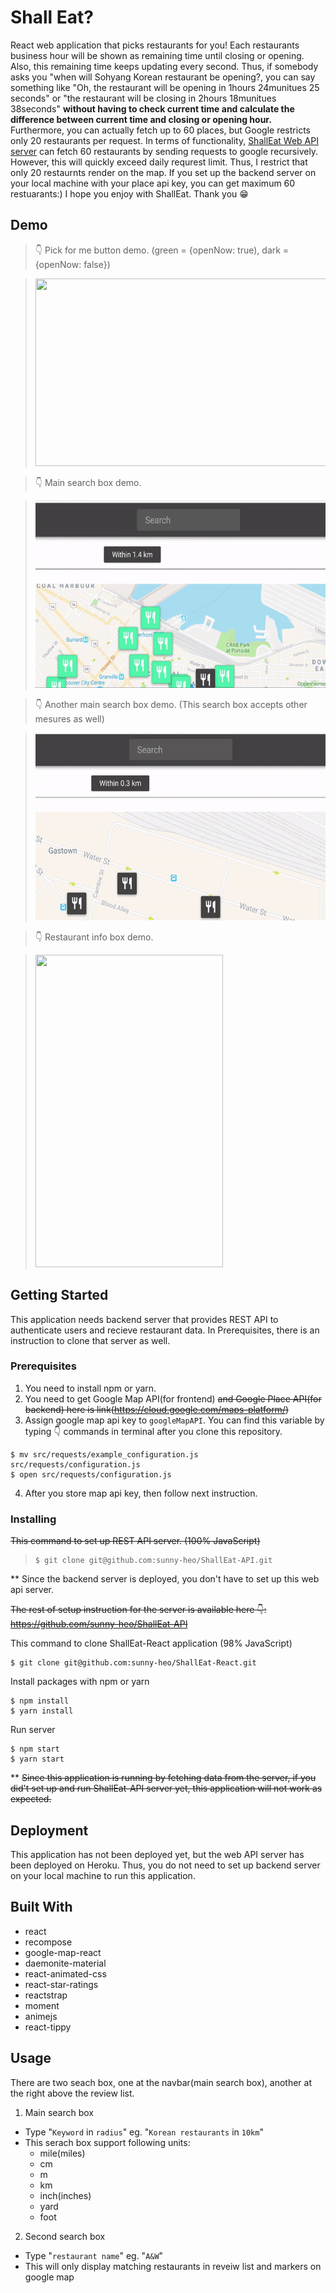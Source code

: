 # Shall Eat?

React web application that picks restaurants for you!
Each restaurants business hour will be shown as remaining time until closing or opening. Also, this remaining time keeps updating every second. Thus, if somebody asks you "when will Sohyang Korean restaurant be opening?, you can say something like "Oh, the restaurant will be opening in 1hours 24munitues 25 seconds" or "the restaurant will be closing in 2hours 18munitues 38seconds" **without having to check current time and calculate the difference between current time and closing or opening hour.** Furthermore, you can actually fetch up to 60 places, but Google restricts only 20 restaurants per request. In terms of functionality, <a href="https://github.com/sunny-heo/ShallEat-API"> ShallEat Web API server</a> can fetch 60 restaurants by sending requests to google recursively. However, this will quickly exceed daily requrest limit. Thus, I restrict that only 20 restaurnts render on the map. If you set up the backend server on your local machine with your place api key, you can get maximum 60 restuarants:) I hope you enjoy with ShallEat. Thank you 😁

## Demo

> 👇 Pick for me button demo. (green = {openNow: true), dark = {openNow: false})

> <img src="./gifs/pick_me_btn_demo.gif" width="500" height="300" />

> 👇 Main search box demo.

> <img src="./gifs/main_search_box_demo.gif" width="500" height="300" />

> 👇 Another main search box demo. (This search box accepts other mesures as well)

> <img src="./gifs/main_search_box_demo_2.gif" width="500" height="300" />

> 👇 Restaurant info box demo.

> <img src="./gifs/info_box_demo.gif" width="300" height="500" />

## Getting Started

This application needs backend server that provides REST API to authenticate users and recieve restaurant data. In Prerequisites, there is an instruction to clone that server as well.

### Prerequisites

1.  You need to install npm or yarn.
2.  You need to get Google Map API(for frontend) ~~and Google Place API(for backend) here is link(https://cloud.google.com/maps-platform/)~~
3.  Assign google map api key to `googleMapAPI`. You can find this variable by typing 👇 commands in terminal after you clone this repository.

```
$ mv src/requests/example_configuration.js src/requests/configuration.js
$ open src/requests/configuration.js
```

4.  After you store map api key, then follow next instruction.

### Installing

~~This command to set up REST API server. (100% JavaScript)~~

> ```
> $ git clone git@github.com:sunny-heo/ShallEat-API.git
> ```

\*\* Since the backend server is deployed, you don't have to set up this web api server.

~~The rest of setup instruction for the server is available here 👇:  
 https://github.com/sunny-heo/ShallEat-API~~

This command to clone ShallEat-React application (98% JavaScript)

```
$ git clone git@github.com:sunny-heo/ShallEat-React.git
```

Install packages with npm or yarn

```
$ npm install
$ yarn install
```

Run server

```
$ npm start
$ yarn start
```

\*\* ~~Since this application is running by fetching data from the server, if you did't set up and run ShallEat-API server yet, this application will not work as expected.~~

## Deployment

This application has not been deployed yet, but the web API server has been deployed on Heroku. Thus, you do not need to set up backend server on your local machine to run this application.

## Built With

- react
- recompose
- google-map-react
- daemonite-material
- react-animated-css
- react-star-ratings
- reactstrap
- moment
- animejs
- react-tippy

## Usage

There are two seach box, one at the navbar(main search box), another at the right above the review list.

1.  Main search box

- Type "`Keyword` in `radius`" eg. "`Korean restaurants` in `10km`"
- This serach box support following units:
  - mile(miles)
  - cm
  - m
  - km
  - inch(inches)
  - yard
  - foot

2.  Second search box

- Type "`restaurant name`" eg. "`A&W`"
- This will only display matching restaurants in reveiw list and markers on google map
